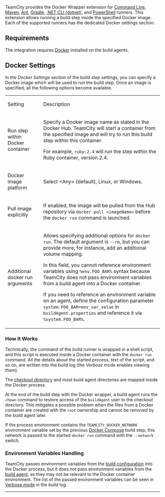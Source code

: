 [//]: # (title: Docker Wrapper)
[//]: # (auxiliary-id: Docker Wrapper)

TeamCity provides the Docker Wrapper extension for [Command Line](command-line.md), [Maven](maven.md), [Ant](ant.md), [Gradle](gradle.md), [.NET CLI (dotnet)](net-cli-dotnet.md), and [PowerShell](powershell.md) runners. This extension allows running a build step inside the specified Docker image. Each of the supported runners has the dedicated Docker settings section.

## Requirements

The integration requires [Docker](https://docs.docker.com/engine/installation/) installed on the build agents.

<include src="integrating-teamcity-with-docker.md" include-id="reqs-supported-env"/>

## Docker Settings

<chunk include-id="docker-settings">

In the _Docker Settings_ section of the build step settings, you can specify a Docker image which will be used to run the build step. Once an image is specified, all the following options become available.

<table><tr>

<td>

Setting

</td>

<td>

Description

</td></tr><tr>

<td>

Run step within Docker container

</td>

<td>

Specify a Docker image name as stated in the Docker Hub. TeamCity will start a container from the specified image and will try to run this build step within this container.

For example, `ruby:2.4` will run the step within the Ruby container, version 2.4.


</td></tr><tr>

<td>

Docker image platform

</td>

<td>

Select &lt;Any&gt; (default), Linux, or Windows.

</td></tr><tr>

<td>

Pull image explicitly

</td>

<td>

If enabled, the image will be pulled from the Hub repository via `docker pull <imageName>` before the `docker run` command is launched.


</td></tr><tr>

<td>

Additional docker run arguments

</td>

<td>

Allows specifying additional options for `docker run`. The default argument is `--rm`, but you can provide more, for instance, add an additional volume mapping.

<note>
     
In this field, you cannot reference environment variables 
using `%env.FOO_BAR%` syntax because TeamCity does not pass environment variables
from a build agent into a Docker container.

If you need to reference an environment variable on an agent, 
define the configuration parameter `system.FOO_BAR=env_var_value` in `buildAgent.properties`
and reference it via `%system.FOO_BAR%`.
     
 </note> 


</td></tr></table>

</chunk>

### How It Works

<chunk include-id="docker-settings-how">

Technically, the command of the build runner is wrapped in a shell script, and this script is executed inside a Docker container with the `docker run` command. All the details about the started process, text of the script, and so on, are written into the build log (the _Verbose_ mode enables viewing them).

The [checkout directory](build-checkout-directory.md) and most build agent directories are mapped inside the Docker process.

At the end of the build step with the Docker wrapper, a build agent runs the `chown` command to restore access of the `buildAgent` user to the checkout directory. This mitigates a possible problem when the files from a Docker container are created with the `root` ownership and cannot be removed by the build agent later.

If the process environment contains the `TEAMCITY_DOCKER_NETWORK` environment variable set by the previous [Docker Compose](docker-compose.md) build step, this network is passed to the started `docker run` command with the `--network` switch.

</chunk>

### Environment Variables Handling

<chunk include-id="docker-settings-env-var">

TeamCity passes environment variables from the [build configuration](build-configuration.md) into the Docker process, but it does not pass environment variables from the [build agent](build-agent.md), as they may not be relevant to the Docker container environment. The list of the passed environment variables can be seen in [Verbose mode](build-log.md#Viewing+Build+Log) in the build log.


 </chunk>

__ __